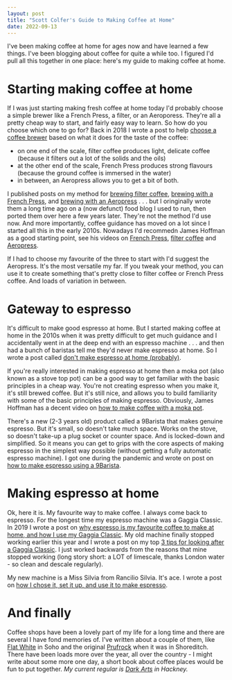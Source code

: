 ```yaml
---
layout: post
title: "Scott Colfer's Guide to Making Coffee at Home"
date: 2022-09-13
---
```


I've been making coffee at home for ages now and have learned a few things. I've been blogging about coffee for quite a while too. I figured I'd pull all this together in one place: here's my guide to making coffee at home.

# Starting making coffee at home

If I was just starting making fresh coffee at home today I'd probably choose a simple brewer like a French Press, a filter, or an Aeroporess. They're all a pretty cheap way to start, and fairly easy way to learn. So how do you choose which one to go for?
Back in 2018 I wrote a post to help [choose a coffee brewer](https://scottcolfer.com/2018/11/17/choosing-coffee-brewer.html) based on what it does for the taste of the coffee:

- on one end of the scale, filter coffee produces light, delicate coffee (because it filters out a lot of the solids and the oils)
- at the other end of the scale, French Press produces strong flavours (because the ground coffee is immersed in the water)
- in between, an Aeropress allows you to get a bit of both.

I published posts on my method for [brewing filter coffee](https://scottcolfer.com/coffee/2017/09/04/filter-coffee.html), [brewing with a French Press](https://scottcolfer.com/coffee/2017/10/08/french-press-coffee.html), and [brewing with an Aeropress](https://scottcolfer.com/coffee/2018/03/03/aeropress.html) . . . but I oringinally wrote them a long time ago on a (now defunct) food blog I used to run, then ported them over here a few years later. They're not the method I'd use now. And more importantly, coffee guidance has moved on a lot since I started all this in the early 2010s. Nowadays I'd recommedn James Hoffman as a good starting point, see his videos on [French Press](https://www.youtube.com/watch?v=st571DYYTR8), [filter coffee](https://www.youtube.com/watch?v=AI4ynXzkSQo&list=PLYEO720lT4OKBazObMNcIX7JzlCdHhBdX&index=28) and [Aeropress](https://www.youtube.com/watch?v=j6VlT_jUVPc&list=PLYEO720lT4OKBazObMNcIX7JzlCdHhBdX&index=24).

If I had to choose my favourite of the three to start with I'd suggest the Aeropress. It's the most versatile my far. If you tweak your method, you can use it to create something that's pretty close to filter coffee or French Press coffee. And loads of variation in between.

# Gateway to espresso

It's difficult to make good espresso at home. But I started making coffee at home in the 2010s when it was pretty difficult to get much guidance and I accidentally went in at the deep end with an espresso machine . . . and then had a bunch of baristas tell me they'd never make espresso at home. So I wrote a post called [don't make espresso at home (probably)](https://scottcolfer.com/coffee/2017/12/24/manual-espresso-at-home.html).

If you're really interested in making espresso at home then a moka pot (also known as a stove top pot) can be a good way to get familiar with the basic principles in a cheap way. You're not creating espresso when you make it, it's still brewed coffee. But it's still nice, and allows you to build familiarity with some of the basic principles of making espresso. Obviously, James Hoffman has a decent video on [how to make coffee with a moka pot](https://www.youtube.com/watch?v=rpyBYuu-wJI&list=PLYEO720lT4OKBazObMNcIX7JzlCdHhBdX&index=1).

There's a new (2-3 years old) product called a 9Barista that makes genuine espresso. But it's small, so doesn't take much space. Works on the stove, so doesn't take-up a plug socket or counter space. And is locked-down and simplified. So it means you can get to grips with the core aspects of making espresso in the simplest way possible (without getting a fully automatic espresso machine). I got one during the pandemic and wrote on post on [how to make espresso using a 9Barista](https://scottcolfer.com/2020/09/27/how-make-espresso-9barista.html).

# Making espresso at home

Ok, here it is. My favourite way to make coffee. I always come back to espresso. For the longest time my espresso machine was a Gaggia Classic. In 2019 I wrote a post on [why espresso is my favourite coffee to make at home, and how I use my Gaggia Classic](https://scottcolfer.com/2019/02/16/espresso-yourself.html). My old machine finally stopped working earlier this year and I wrote a post on my top [3 tips for looking after a Gaggia Classic](https://scottcolfer.com/2022/07/22/gaggia-classic-tips.html). I just worked backwards from the reasons that mine stopped working (long story short: a LOT of limescale, thanks London water - so clean and descale regularly).

My new machine is a Miss Silvia from Rancilio Silvia. It's ace. I wrote a post on [how I chose it, set it up, and use it to make espresso](https://scottcolfer.com/2022/07/27/rancilio-silvia-miss-silvia.html).

# And finally

Coffee shops have been a lovely part of my life for a long time and there are several I have fond memories of. I've written about a couple of them, like [Flat White](https://scottcolfer.com/coffee/2018/01/20/coffee-places-flat-white-soho.html) in Soho and the original [Prufrock](https://scottcolfer.com/coffee/2018/01/21/prufrock-shoreditch.html) when it was in Shoreditch. There have been loads more over the year, all over the country - I might write about some more one day, a short book about coffee places would be fun to put together. _My current regular is [Dark Arts](https://www.darkartscoffee.co.uk/pages/worldpeace) in Hackney._

